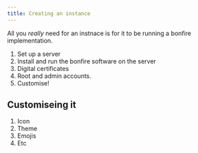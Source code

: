 ```yaml
---
title: Creating an instance
---
```


All you *really* need for an instnace is for it to be running a bonfire implementation. 

1. Set up a server
2. Install and run the bonfire software on the server
3. Digital certificates
4. Root and admin accounts. 
5. Customise!

## Customiseing it

1. Icon
2. Theme
3. Emojis
4. Etc
